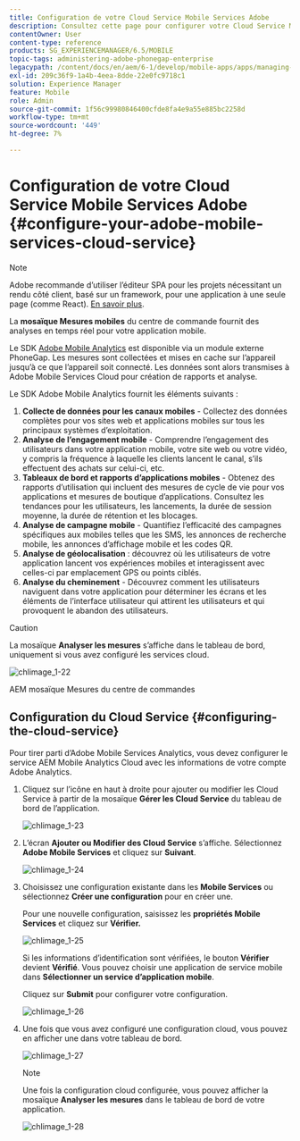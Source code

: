 ```yaml
---
title: Configuration de votre Cloud Service Mobile Services Adobe
description: Consultez cette page pour configurer votre Cloud Service Mobile Services Adobe.
contentOwner: User
content-type: reference
products: SG_EXPERIENCEMANAGER/6.5/MOBILE
topic-tags: administering-adobe-phonegap-enterprise
legacypath: /content/docs/en/aem/6-1/develop/mobile-apps/apps/managing-aem-mobile-apps/configure-your-adobe-phonegap-build-cloud-service1
exl-id: 209c36f9-1a4b-4eea-8dde-22e0fc9718c1
solution: Experience Manager
feature: Mobile
role: Admin
source-git-commit: 1f56c99980846400cfde8fa4e9a55e885bc2258d
workflow-type: tm+mt
source-wordcount: '449'
ht-degree: 7%

---
```


# Configuration de votre Cloud Service Mobile Services Adobe {#configure-your-adobe-mobile-services-cloud-service}

>[!NOTE]
>
>Adobe recommande d’utiliser l’éditeur SPA pour les projets nécessitant un rendu côté client, basé sur un framework, pour une application à une seule page (comme React). [En savoir plus](/help/sites-developing/spa-overview.md).

La **mosaïque Mesures mobiles** du centre de commande fournit des analyses en temps réel pour votre application mobile.

Le SDK [ Adobe Mobile Analytics](https://www.adobe.com/ca/solutions/digital-analytics/mobile-web-apps-analytics.html) est disponible via un module externe PhoneGap. Les mesures sont collectées et mises en cache sur l’appareil jusqu’à ce que l’appareil soit connecté. Les données sont alors transmises à Adobe Mobile Services Cloud pour création de rapports et analyse.

Le SDK Adobe Mobile Analytics fournit les éléments suivants :

1. **Collecte de données pour les canaux mobiles** - Collectez des données complètes pour vos sites web et applications mobiles sur tous les principaux systèmes d’exploitation.
1. **Analyse de l’engagement mobile** - Comprendre l’engagement des utilisateurs dans votre application mobile, votre site web ou votre vidéo, y compris la fréquence à laquelle les clients lancent le canal, s’ils effectuent des achats sur celui-ci, etc.
1. **Tableaux de bord et rapports d’applications mobiles** - Obtenez des rapports d’utilisation qui incluent des mesures de cycle de vie pour vos applications et mesures de boutique d’applications. Consultez les tendances pour les utilisateurs, les lancements, la durée de session moyenne, la durée de rétention et les blocages.
1. **Analyse de campagne mobile** - Quantifiez l’efficacité des campagnes spécifiques aux mobiles telles que les SMS, les annonces de recherche mobile, les annonces d’affichage mobile et les codes QR.
1. **Analyse de géolocalisation** : découvrez où les utilisateurs de votre application lancent vos expériences mobiles et interagissent avec celles-ci par emplacement GPS ou points ciblés.
1. **Analyse du cheminement** - Découvrez comment les utilisateurs naviguent dans votre application pour déterminer les écrans et les éléments de l’interface utilisateur qui attirent les utilisateurs et qui provoquent le abandon des utilisateurs.

>[!CAUTION]
>
>La mosaïque **Analyser les mesures** s’affiche dans le tableau de bord, uniquement si vous avez configuré les services cloud.

![chlimage_1-22](assets/chlimage_1-22.png)

AEM mosaïque Mesures du centre de commandes

## Configuration du Cloud Service {#configuring-the-cloud-service}

Pour tirer parti d’Adobe Mobile Services Analytics, vous devez configurer le service AEM Mobile Analytics Cloud avec les informations de votre compte Adobe Analytics.

1. Cliquez sur l’icône en haut à droite pour ajouter ou modifier les Cloud Service à partir de la mosaïque **Gérer les Cloud Service** du tableau de bord de l’application.

   ![chlimage_1-23](assets/chlimage_1-23.png)

1. L’écran **Ajouter ou Modifier des Cloud Service** s’affiche. Sélectionnez **Adobe Mobile Services** et cliquez sur **Suivant**.

   ![chlimage_1-24](assets/chlimage_1-24.png)

1. Choisissez une configuration existante dans les **Mobile Services** ou sélectionnez **Créer une configuration** pour en créer une.

   Pour une nouvelle configuration, saisissez les **propriétés Mobile Services** et cliquez sur **Vérifier.**

   ![chlimage_1-25](assets/chlimage_1-25.png)

   Si les informations d’identification sont vérifiées, le bouton **Vérifier** devient **Vérifié**. Vous pouvez choisir une application de service mobile dans **Sélectionner un service d’application mobile**.

   Cliquez sur **Submit** pour configurer votre configuration.

   ![chlimage_1-26](assets/chlimage_1-26.png)

1. Une fois que vous avez configuré une configuration cloud, vous pouvez en afficher une dans votre tableau de bord.

   ![chlimage_1-27](assets/chlimage_1-27.png)

   >[!NOTE]
   >
   >Une fois la configuration cloud configurée, vous pouvez afficher la mosaïque **Analyser les mesures** dans le tableau de bord de votre application.

   ![chlimage_1-28](assets/chlimage_1-28.png)
